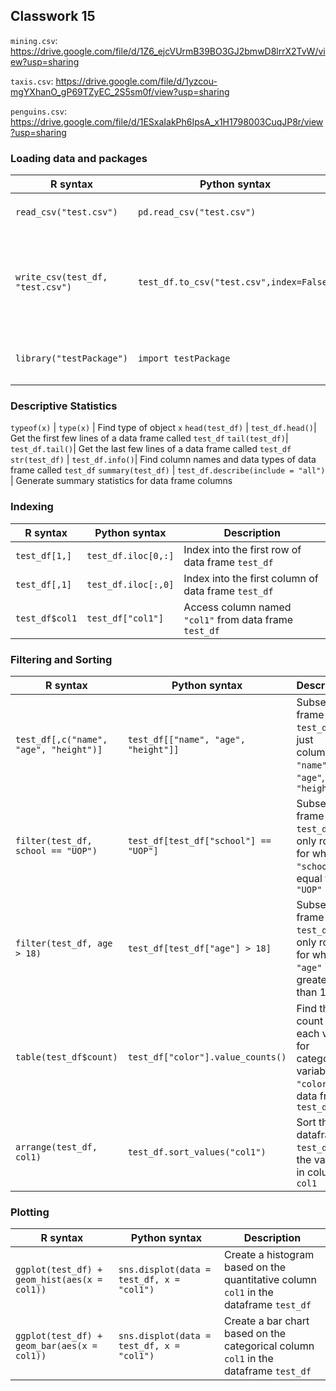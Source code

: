 ## Classwork 15

`mining.csv`: https://drive.google.com/file/d/1Z6_ejcVUrmB39BO3GJ2bmwD8lrrX2TvW/view?usp=sharing

`taxis.csv`: https://drive.google.com/file/d/1yzcou-mgYXhanO_gP69TZyEC_2S5sm0f/view?usp=sharing

`penguins.csv`: https://drive.google.com/file/d/1ESxaIakPh6IpsA_x1H1798003CuqJP8r/view?usp=sharing 

 ### Loading data and packages

R syntax | Python syntax | Description
-- | -- | --
`read_csv("test.csv")`| `pd.read_csv("test.csv")`| read csv called `test.csv`
`write_csv(test_df, "test.csv")` | `test_df.to_csv("test.csv",index=False)`| Write data frame `test_df` to file called `test.csv` (without index column)
 `library("testPackage")` | `import testPackage` | Load a package called `testPackage`

 ### Descriptive Statistics
 
`typeof(x)` | `type(x)` | Find type of object `x`
 `head(test_df)` | `test_df.head()`| Get the first few lines of a data frame called `test_df`
 `tail(test_df)`| `test_df.tail()`| Get the last few lines of a data frame called `test_df`
 `str(test_df)` | `test_df.info()`| Find column names and data types of data frame called `test_df`
 `summary(test_df)` | `test_df.describe(include = "all")` | Generate summary statistics for data frame columns



 ### Indexing

R syntax | Python syntax | Description
-- | -- | --
`test_df[1,]` | `test_df.iloc[0,:]`| Index into the first row of data frame `test_df`
`test_df[,1]` | `test_df.iloc[:,0]`| Index into the first column of data frame `test_df`
 `test_df$col1` | `test_df["col1"]` | Access column named `"col1"` from data frame `test_df`
 

 ### Filtering and Sorting

R syntax | Python syntax | Description
-- | -- | --
 `test_df[,c("name", "age", "height")]` | `test_df[["name", "age", "height"]]` | Subset data frame `test_df` to just columns  `"name"`, `"age"`, and `"height"` 
 `filter(test_df, school == "UOP")`| `test_df[test_df["school"] == "UOP"]` | Subset data frame `test_df` to only rows for which `"school"` is equal to `"UOP"`
 `filter(test_df, age > 18)` | `test_df[test_df["age"] > 18]` | Subset data frame `test_df` to only rows for which `"age"` is greater than 18
  `table(test_df$count)`| `test_df["color"].value_counts()` | Find the count of each value for categorical variable `"color"` in data frame `test_df`
   `arrange(test_df, col1)` | `test_df.sort_values("col1")` | Sort the dataframe `test_df` by the values in column `col1`

### Plotting

R syntax | Python syntax | Description
-- | -- | --
  `ggplot(test_df) + geom_hist(aes(x = col1))` | `sns.displot(data = test_df, x = "col1")` | Create a histogram based on the quantitative column `col1` in the dataframe `test_df` 
    `ggplot(test_df) + geom_bar(aes(x = col1))` | `sns.displot(data = test_df, x = "col1")` | Create a bar chart based on the categorical column `col1` in the dataframe `test_df` 
  
